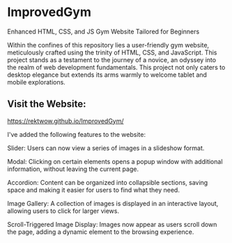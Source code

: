 # ImprovedGym
Enhanced HTML, CSS, and JS Gym Website Tailored for Beginners

Within the confines of this repository lies a user-friendly gym website, meticulously crafted using the trinity of HTML, CSS, and JavaScript. 
This project stands as a testament to the journey of a novice, an odyssey into the realm of web development fundamentals. 
This project not only caters to desktop elegance but extends its arms warmly to welcome tablet and mobile explorations.

## Visit the Website: 
https://rektwow.github.io/ImprovedGym/

I've added the following features to the website:

Slider: Users can now view a series of images in a slideshow format.

Modal: Clicking on certain elements opens a popup window with additional information, without leaving the current page.

Accordion: Content can be organized into collapsible sections, saving space and making it easier for users to find what they need.

Image Gallery: A collection of images is displayed in an interactive layout, allowing users to click for larger views.

Scroll-Triggered Image Display: Images now appear as users scroll down the page, adding a dynamic element to the browsing experience.
